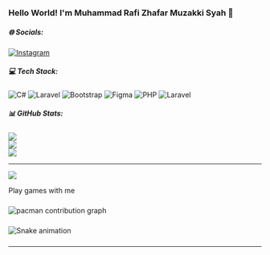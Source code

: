 

### Hello World! I'm Muhammad Rafi Zhafar Muzakki Syah 👋<br>


##### 🌐 Socials:
[![Instagram](https://img.shields.io/badge/Instagram-%23E4405F.svg?logo=Instagram&logoColor=white)](https://instagram.com/rafizhaf) 

##### 💻 Tech Stack:
![C#](https://img.shields.io/badge/c%23-%23239120.svg?style=for-the-badge&logo=csharp&logoColor=white) ![Laravel](https://img.shields.io/badge/laravel-%23FF2D20.svg?style=for-the-badge&logo=laravel&logoColor=white) ![Bootstrap](https://img.shields.io/badge/bootstrap-%238511FA.svg?style=for-the-badge&logo=bootstrap&logoColor=white) ![Figma](https://img.shields.io/badge/figma-%23F24E1E.svg?style=for-the-badge&logo=figma&logoColor=white) ![PHP](https://img.shields.io/badge/php-%23777BB4.svg?style=for-the-badge&logo=php&logoColor=white) ![Laravel](https://img.shields.io/badge/laravel-%23FF2D20.svg?style=for-the-badge&logo=laravel&logoColor=white)
##### 📊 GitHub Stats:
![](https://github-readme-stats.vercel.app/api?username=Rafizhafar&theme=dracula&hide_border=false&include_all_commits=false&count_private=false)<br/>
![](https://nirzak-streak-stats.vercel.app/?user=Rafizhafar&theme=dracula&hide_border=false)<br/>
![](https://github-readme-stats.vercel.app/api/top-langs/?username=Rafizhafar&theme=dracula&hide_border=false&include_all_commits=false&count_private=false&layout=compact)

---
[![](https://visitcount.itsvg.in/api?id=Rafizhafar&icon=0&color=0)](https://visitcount.itsvg.in)


<p align="left">Play games with me</p>

###

<picture>
  <source media="(prefers-color-scheme: dark)" srcset="https://raw.githubusercontent.com/maurodesouz/maurodesouz/output/pacman-contribution-graph-dark.svg">
  <source media="(prefers-color-scheme: light)" srcset="https://raw.githubusercontent.com/maurodesouz/maurodesouz/output/pacman-contribution-graph.svg">
  <img alt="pacman contribution graph" src="https://raw.githubusercontent.com/maurodesouz/maurodesouz/output/pacman-contribution-graph.svg">
</picture>

###

<img src="https://raw.githubusercontent.com/maurodesouz/maurodesouz/output/snake.svg" alt="Snake animation" />

###
<!-- Proudly created with GPRM ( https://gprm.itsvg.in ) -->
---